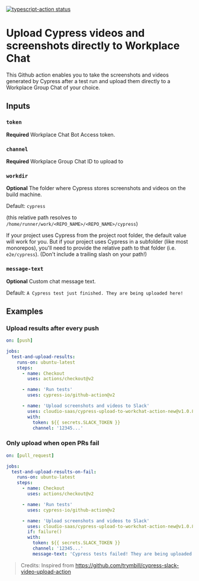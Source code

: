 <p>
  <a href="https://github.com/cloudio-saas/cypress-upload-to-workchat-action/actions"><img alt="typescript-action status" src="https://github.com/actions/typescript-action/workflows/build-test/badge.svg"></a>
</p>

# Upload Cypress videos and screenshots directly to Workplace Chat

This Github action enables you to take the screenshots and videos generated by Cypress after a test run and upload them directly to a Workplace Group Chat of your choice.

## Inputs

### `token`

**Required** Workplace Chat Bot Access token.

### `channel`

**Required** Workplace Group Chat ID to upload to

### `workdir`

**Optional** The folder where Cypress stores screenshots and videos on the build machine.

Default: `cypress`

(this relative path resolves to `/home/runner/work/<REPO_NAME>/<REPO_NAME>/cypress`)

If your project uses Cypress from the project root folder, the default value will work for you.
But if your project uses Cypress in a subfolder (like most monorepos), you'll need to provide the relative path to that folder
(i.e. `e2e/cypress`).
(Don't include a trailing slash on your path!)

### `message-text`

**Optional** Custom chat message text.

Default: `A Cypress test just finished. They are being uploaded here!`

## Examples

### Upload results after every push

```yml
on: [push]

jobs:
  test-and-upload-results:
    runs-on: ubuntu-latest
    steps:
      - name: Checkout
        uses: actions/checkout@v2

      - name: 'Run tests'
        uses: cypress-io/github-action@v2

      - name: 'Upload screenshots and videos to Slack'
        uses: cloudio-saas/cypress-upload-to-workchat-action-new@v1.0.8
        with:
          token: ${{ secrets.SLACK_TOKEN }}
          channel: '12345...'
```

### Only upload when open PRs fail

```yml
on: [pull_request]

jobs:
  test-and-upload-results-on-fail:
    runs-on: ubuntu-latest
    steps:
      - name: Checkout
        uses: actions/checkout@v2

      - name: 'Run tests'
        uses: cypress-io/github-action@v2

      - name: 'Upload screenshots and videos to Slack'
        uses: cloudio-saas/cypress-upload-to-workchat-action-new@v1.0.8
        if: failure()
        with:
          token: ${{ secrets.SLACK_TOKEN }}
          channel: '12345...'
          message-text: 'Cypress tests failed! They are being uploaded here, good luck.'
```

> Credits: Inspired from https://github.com/trymbill/cypress-slack-video-upload-action
